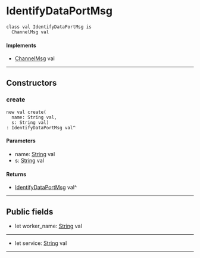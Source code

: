 # IdentifyDataPortMsg

```pony
class val IdentifyDataPortMsg is
  ChannelMsg val
```

#### Implements

* [ChannelMsg](wallaroo-core-messages-ChannelMsg) val

---

## Constructors

### create

```pony
new val create(
  name: String val,
  s: String val)
: IdentifyDataPortMsg val^
```
#### Parameters

*   name: [String](builtin-String) val
*   s: [String](builtin-String) val

#### Returns

* [IdentifyDataPortMsg](wallaroo-core-messages-IdentifyDataPortMsg) val^

---

## Public fields

* let worker_name: [String](builtin-String) val

---

* let service: [String](builtin-String) val

---

